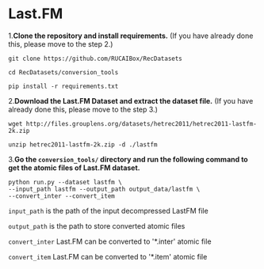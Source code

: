 # Last.FM

1.**Clone the repository and install requirements.** 
(If you have already done this, please move to the step 2.)

```
git clone https://github.com/RUCAIBox/RecDatasets

cd RecDatasets/conversion_tools

pip install -r requirements.txt
```

2.**Download the Last.FM Dataset and extract the dataset file.**
(If you have already done this, please move to the step 3.)

```
wget http://files.grouplens.org/datasets/hetrec2011/hetrec2011-lastfm-2k.zip

unzip hetrec2011-lastfm-2k.zip -d ./lastfm
```

3.**Go the ``conversion_tools/`` directory 
and run the following command to get the atomic files of Last.FM dataset.**

```
python run.py --dataset lastfm \
--input_path lastfm --output_path output_data/lastfm \
--convert_inter --convert_item
```

`input_path` is the path of the input decompressed LastFM file

`output_path` is the path to store converted atomic files

 `convert_inter` Last.FM can be converted to '*.inter' atomic file

`convert_item` Last.FM can be converted to '*.item' atomic file